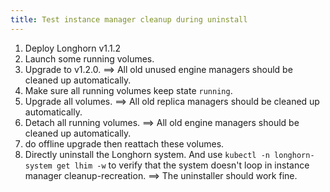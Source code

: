 ```yaml
---
title: Test instance manager cleanup during uninstall
---
```


1. Deploy Longhorn v1.1.2
2. Launch some running volumes.
3. Upgrade to v1.2.0. ==> All old unused engine managers should be cleaned up automatically.
4. Make sure all running volumes keep state `running`.
5. Upgrade all volumes. ==> All old replica managers should be cleaned up automatically.
6. Detach all running volumes. ==> All old engine managers should be cleaned up automatically.
7. do offline upgrade then reattach these volumes.
8. Directly uninstall the Longhorn system.
   And use `kubectl -n longhorn-system get lhim -w` to verify that the system doesn't loop in instance manager cleanup-recreation.
   ==> The uninstaller should work fine.
